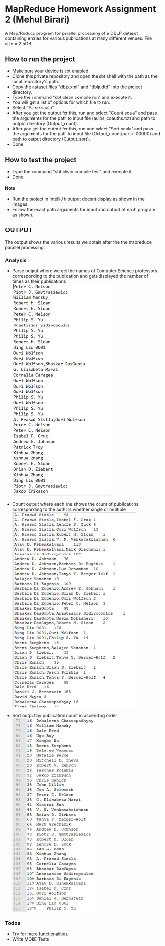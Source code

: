 # MapReduce Homework Assignment 2 	(Mehul Birari)

A Map/Reduce program for parallel processing of a DBLP dataset containing entries for various publications at many different venues. File size = 2.5GB
  
## How to run the project

  - Make sure your device is sbt enabled.
  - Clone this private repository and open the sbt shell with the path as the local repository's path.
  - Copy the dataset files "dblp.xml" and "dblp.dtd" into the project directory.
  - Type the command "sbt clean compile run" and execute it.
  - You will get a list of options for which file to run.
  - Select "Parse.scala".
  - After you get the output for this, run and select "Count.scala" and pass the arguments for the path to input file (auths_coauths.txt) and path to output directory (Output_count).
  - After you get the output for this, run and select "Sort.scala" and pass the arguments for the path to input file (Output_count/part-r-00000) and path to output directory (Output_sort).
  - Done.

## How to test the project

  - Type the command "sbt clean compile test" and execute it.
  - Done.

#### Note
  - Run the project in IntelliJ if output doesnt display as shown in the images.
  - Follow the exact path arguments for input and output of each program as shown.
 
 
## OUTPUT
The output shows the various results we obtain after the the mapreduce parallel processing. 


### Analysis
- Parse output where we get the names of Computer Science professors corresponding to the publication and gets displayed the number of times as their publications
![Author names](https://raw.githubusercontent.com/mehul-birari/MapReduce---Apache-Hadoop/master/images/photo1.JPG "Author names")



- Count output where each line shows the count of publications corresponding to the authors whether single or multiple
![Author names and count](https://raw.githubusercontent.com/mehul-birari/MapReduce---Apache-Hadoop/master/images/photo2.JPG "Author names and count")



- Sort output by publication count in ascending order
![Sorted by publication count](https://raw.githubusercontent.com/mehul-birari/MapReduce---Apache-Hadoop/master/images/photo3.JPG "Sorted by publication count")

 
 
### Todos

 - Try for more functionalities.
 - Write MORE Tests
  



   